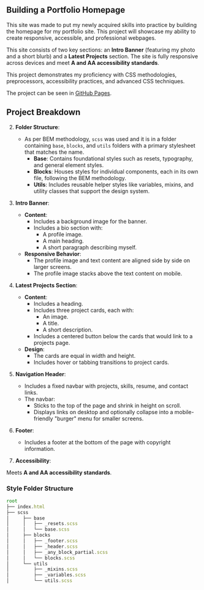 ## Building a Portfolio Homepage

This site was made to put my newly acquired skills into practice by building the homepage for my portfolio site. This project will showcase my ability to create responsive, accessible, and professional webpages.

This site consists of two key sections: an **Intro Banner** (featuring my photo and a short blurb) and a **Latest Projects** section.
The site is fully responsive across devices and meet **A and AA accessibility standards**.

This project demonstrates my proficiency with CSS methodologies, preprocessors, accessibility practices, and advanced CSS techniques.

The project can be seen in [GitHub Pages](https://creatiko.github.io/udacity-portfolio-project/).

## Project Breakdown

2. **Folder Structure**:

    - As per BEM methodology, `scss` was used and it is in a folder containing `base`, `blocks`, and `utils` folders with a primary stylesheet that matches the name.
        - **Base**: Contains foundational styles such as resets, typography, and general element styles.
        - **Blocks**: Houses styles for individual components, each in its own file, following the BEM methodology.
        - **Utils**: Includes reusable helper styles like variables, mixins, and utility classes that support the design system.

3. **Intro Banner**:

    - **Content**:
        - Includes a background image for the banner.
        - Includes a bio section with:
            - A profile image.
            - A main heading.
            - A short paragraph describing myself.
    - **Responsive Behavior**:
        - The profile image and text content are aligned side by side on larger screens.
        - The profile image stacks above the text content on mobile.

4. **Latest Projects Section**:

    - **Content**:
        - Includes a heading.
        - Includes three project cards, each with:
            - An image.
            - A title.
            - A short description.
        - Includes a centered button below the cards that would link to a projects page.
    - **Design**:
        - The cards are equal in width and height.
        - Includes hover or tabbing transitions to project cards.

5. **Navigation Header**:

    - Includes a fixed navbar with projects, skills, resume, and contact links.
    - The navbar:
        - Sticks to the top of the page and shrink in height on scroll.
        - Displays links on desktop and optionally collapse into a mobile-friendly "burger" menu for smaller screens.

6. **Footer**:

    - Includes a footer at the bottom of the page with copyright information.

7. **Accessibility**:

Meets **A and AA accessibility standards**.

### Style Folder Structure

```javascript
root
├── index.html
├── scss
│     ├── base
│     │   ├── _resets.scss
│     │   └── base.scss
│     ├── blocks
│     │   ├── _footer.scss
│     │   ├── _header.scss
│     │   ├── _any_block_partial.scss
│     │   └── blocks.scss
│     └── utils
│         ├── _mixins.scss
│         ├── _variables.scss
│         └── utils.scss
```
